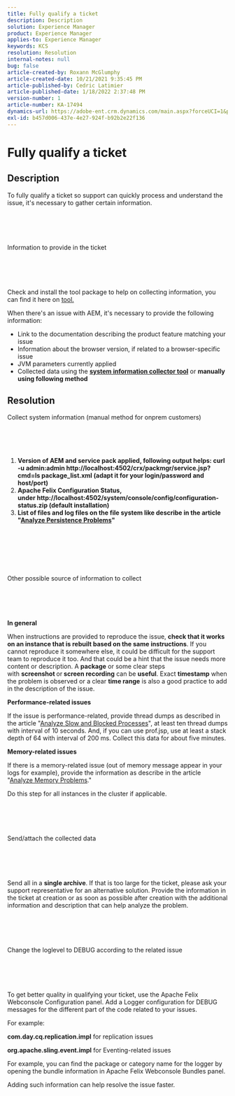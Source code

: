 ```yaml
---
title: Fully qualify a ticket
description: Description
solution: Experience Manager
product: Experience Manager
applies-to: Experience Manager
keywords: KCS
resolution: Resolution
internal-notes: null
bug: false
article-created-by: Roxann McGlumphy
article-created-date: 10/21/2021 9:35:45 PM
article-published-by: Cedric Latimier
article-published-date: 1/18/2022 2:37:48 PM
version-number: 1
article-number: KA-17494
dynamics-url: https://adobe-ent.crm.dynamics.com/main.aspx?forceUCI=1&pagetype=entityrecord&etn=knowledgearticle&id=8e3243d7-b632-ec11-b6e5-000d3a5ba97a
exl-id: b457d006-437e-4e27-924f-b92b2e22f136
---
```

# Fully qualify a ticket

## Description


To fully qualify a ticket so support can quickly process and understand the issue, it's necessary to gather certain information.
<br><br><br><br> <br><br>Information to provide in the ticket<br><br><br><br> <br><br>
Check and install the tool package to help on collecting information, you can find it here on [tool.](https://helpx.adobe.com/experience-manager/kb/index/tools.html)

When there's an issue with AEM, it's necessary to provide the following information:

- Link to the documentation describing the product feature matching your issue
- Information about the browser version, if related to a browser-specific issue
- JVM parameters currently applied
- Collected data using the <b>[system information collector tool](https://helpx.adobe.com/experience-manager/kb/support-info-collector.html)</b> or <b>manually using following method</b>



## Resolution

Collect system information (manual method for onprem customers)<br><br><br><br> 
1. <b>Version of AEM and service pack applied, following output helps: curl -u admin:admin http://localhost:4502/crx/packmgr/service.jsp?cmd=ls  package_list.xml (adapt it for your login/password and host/port)</b>
2. <b>Apache Felix Configuration Status, under http://localhost:4502/system/console/config/configuration-status.zip (default installation)</b>
3. <b>List of files and log files on the file system like describe in the article "[Analyze Persistence Problems](https://helpx.adobe.com/experience-manager/kb/AnalyzePersistenceProblems.html)"</b>

<br><br><br><br> <br><br>Other possible source of information to collect<br><br><br><br> <br><br>
<b>In general</b>

When instructions are provided to reproduce the issue, <b>check that it works on an instance that is rebuilt based on the same instructions</b>. If you cannot reproduce it somewhere else, it could be difficult for the support team to reproduce it too. And that could be a hint that the issue needs more content or description.
 A <b>package</b> or some clear steps with <b>screenshot </b>or<b> screen recording</b> can be <b>useful</b>. Exact <b>timestamp</b> when the problem is observed or a clear <b>time range</b> is also a good practice to add in the description of the issue.

<b>Performance-related issues</b>

If the issue is performance-related, provide thread dumps as described in the article "[Analyze Slow and Blocked Processes](https://helpx.adobe.com/experience-manager/kb/AnalyzeSlowAndBlockedProcesses.html)", at least ten thread dumps with interval of 10 seconds. And, if you can use prof.jsp, use at least a stack depth of 64 with interval of 200 ms. Collect this data for about five minutes.

<b>Memory-related issues</b>

If there is a memory-related issue (out of memory message appear in your logs for example), provide the information as describe in the article "[Analyze Memory Problems](https://helpx.adobe.com/experience-manager/kb/AnalyzeMemoryProblems.html)."

Do this step for all instances in the cluster if applicable.
<br><br><br><br> <br><br>Send/attach the collected data<br><br><br><br> <br><br>
Send all in a <b>single archive</b>. If that is too large for the ticket, please ask your support representative for an alternative solution. Provide the information in the ticket at creation or as soon as possible after creation with the additional information and description that can help analyze the problem.
<br><br><br><br> <br><br>Change the loglevel to DEBUG according to the related issue<br><br><br><br> <br><br>
To get better quality in qualifying your ticket, use the Apache Felix Webconsole  Configuration panel. Add a Logger configuration for DEBUG messages for the different part of the code related to your issues.

For example:

<b>com.day.cq.replication.impl</b> for replication issues

<b>org.apache.sling.event.impl</b> for Eventing-related issues

For example, you can find the package or category name for the logger by opening the bundle information in Apache Felix Webconsole  Bundles panel.

Adding such information can help resolve the issue faster.
